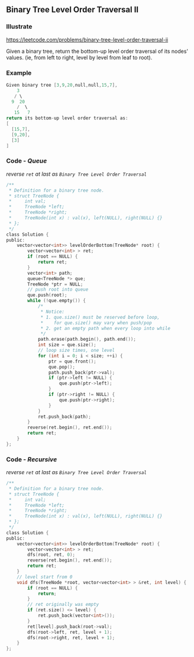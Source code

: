 ## Binary Tree Level Order Traversal II
### Illustrate
<https://leetcode.com/problems/binary-tree-level-order-traversal-ii>

Given a binary tree, return the bottom-up level order traversal of its nodes' values. (ie, from left to right, level by level from leaf to root).

### Example
```c
Given binary tree [3,9,20,null,null,15,7],
    3
   / \
  9  20
    /  \
   15   7
return its bottom-up level order traversal as:
[
  [15,7],
  [9,20],
  [3]
]
```

### Code - _Queue_

_reverse `ret` at last as `Binary Tree Level Order Traversal`_

```c
/**
 * Definition for a binary tree node.
 * struct TreeNode {
 *     int val;
 *     TreeNode *left;
 *     TreeNode *right;
 *     TreeNode(int x) : val(x), left(NULL), right(NULL) {}
 * };
 */
class Solution {
public:
    vector<vector<int>> levelOrderBottom(TreeNode* root) {
        vector<vector<int> > ret;
        if (root == NULL) {
            return ret;
        }
        vector<int> path;
        queue<TreeNode *> que;
        TreeNode *ptr = NULL;
        // push root into queue
        que.push(root);
        while (!que.empty()) {
            /*
             * Notice:
             * 1. que.size() must be reserved before loop,
             *    for que.size() may vary when push/pop
             * 2. get an empty path when every loop into while
             */
            path.erase(path.begin(), path.end());
            int size = que.size();
            // loop size times, one level
            for (int i = 0; i < size; ++i) {
                ptr = que.front();
                que.pop();
                path.push_back(ptr->val);
                if (ptr->left != NULL) {
                    que.push(ptr->left);
                }
                if (ptr->right != NULL) {
                    que.push(ptr->right);
                }
            }
            ret.push_back(path);
        }
        reverse(ret.begin(), ret.end());
        return ret;
    }
};
```

### Code - _Recursive_

_reverse `ret` at last as `Binary Tree Level Order Traversal`_

```c
/**
 * Definition for a binary tree node.
 * struct TreeNode {
 *     int val;
 *     TreeNode *left;
 *     TreeNode *right;
 *     TreeNode(int x) : val(x), left(NULL), right(NULL) {}
 * };
 */
class Solution {
public:
    vector<vector<int>> levelOrderBottom(TreeNode* root) {
        vector<vector<int> > ret;
        dfs(root, ret, 0);
        reverse(ret.begin(), ret.end());
        return ret;
    }
    // level start from 0
    void dfs(TreeNode *root, vector<vector<int> > &ret, int level) {
        if (root == NULL) {
            return;
        }
        // ret originally was empty
        if (ret.size() <= level) {
            ret.push_back(vector<int>());
        }
        ret[level].push_back(root->val);
        dfs(root->left, ret, level + 1);
        dfs(root->right, ret, level + 1);
    }
};
```
